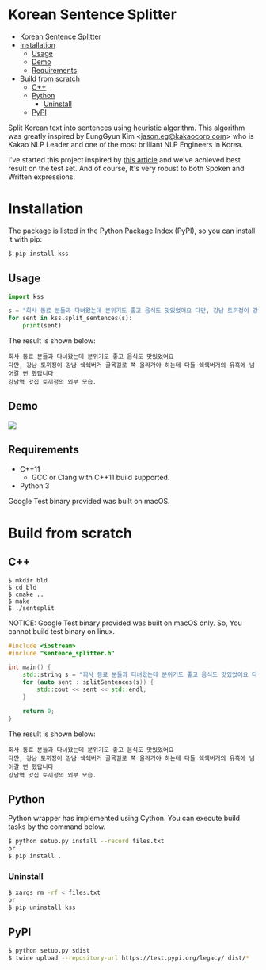 # Korean Sentence Splitter

<!-- TOC -->

- [Korean Sentence Splitter](#korean-sentence-splitter)
- [Installation](#installation)
    - [Usage](#usage)
    - [Demo](#demo)
    - [Requirements](#requirements)
- [Build from scratch](#build-from-scratch)
    - [C++](#c)
    - [Python](#python)
        - [Uninstall](#uninstall)
    - [PyPI](#pypi)

<!-- /TOC -->

Split Korean text into sentences using heuristic algorithm. This algorithm was greatly inspired by EungGyun Kim <<jason.eg@kakaocorp.com>> who is Kakao NLP Leader and one of the most brilliant NLP Engineers in Korea.

I've started this project inspired by [this article](http://semantics.kr/%ED%95%9C%EA%B5%AD%EC%96%B4-%ED%98%95%ED%83%9C%EC%86%8C-%EB%B6%84%EC%84%9D%EA%B8%B0-%EB%B3%84-%EB%AC%B8%EC%9E%A5-%EB%B6%84%EB%A6%AC-%EC%84%B1%EB%8A%A5%EB%B9%84%EA%B5%90/) and we've achieved best result on the test set. And of course, It's very robust to both Spoken and Written expressions.

# Installation
The package is listed in the Python Package Index (PyPI), so you can install it with pip:

```bash
$ pip install kss
```

## Usage
```python
import kss

s = "회사 동료 분들과 다녀왔는데 분위기도 좋고 음식도 맛있었어요 다만, 강남 토끼정이 강남 쉑쉑버거 골목길로 쭉 올라가야 하는데 다들 쉑쉑버거의 유혹에 넘어갈 뻔 했답니다 강남역 맛집 토끼정의 외부 모습."
for sent in kss.split_sentences(s):
    print(sent)
```

The result is shown below:
```
회사 동료 분들과 다녀왔는데 분위기도 좋고 음식도 맛있었어요
다만, 강남 토끼정이 강남 쉑쉑버거 골목길로 쭉 올라가야 하는데 다들 쉑쉑버거의 유혹에 넘어갈 뻔 했답니다
강남역 맛집 토끼정의 외부 모습.
```

## Demo
<img src="https://raw.githubusercontent.com/likejazz/korean-sentence-splitter/master/assets/screenshot.png">

## Requirements
- C++11
    - GCC or Clang with C++11 build supported.
- Python 3

Google Test binary provided was built on macOS.

# Build from scratch
## C++
```
$ mkdir bld
$ cd bld
$ cmake ..
$ make
$ ./sentsplit
```

NOTICE: Google Test binary provided was built on macOS only. So, You cannot build test binary on linux.

```cpp
#include <iostream>
#include "sentence_splitter.h"

int main() {
    std::string s = "회사 동료 분들과 다녀왔는데 분위기도 좋고 음식도 맛있었어요 다만, 강남 토끼정이 강남 쉑쉑버거 골목길로 쭉 올라가야 하는데 다들 쉑쉑버거의 유혹에 넘어갈 뻔 했답니다 강남역 맛집 토끼정의 외부 모습.";
    for (auto sent : splitSentences(s)) {
        std::cout << sent << std::endl;
    }

    return 0;
}
```

The result is shown below:
```
회사 동료 분들과 다녀왔는데 분위기도 좋고 음식도 맛있었어요
다만, 강남 토끼정이 강남 쉑쉑버거 골목길로 쭉 올라가야 하는데 다들 쉑쉑버거의 유혹에 넘어갈 뻔 했답니다
강남역 맛집 토끼정의 외부 모습.
```

## Python
Python wrapper has implemented using Cython. You can execute build tasks by the command below.
```bash
$ python setup.py install --record files.txt
or
$ pip install .
```

### Uninstall
```bash
$ xargs rm -rf < files.txt
or
$ pip uninstall kss
```

## PyPI
```bash
$ python setup.py sdist
$ twine upload --repository-url https://test.pypi.org/legacy/ dist/*
```

